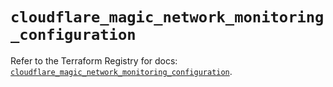 # `cloudflare_magic_network_monitoring_configuration`

Refer to the Terraform Registry for docs: [`cloudflare_magic_network_monitoring_configuration`](https://registry.terraform.io/providers/cloudflare/cloudflare/5.3.0/docs/resources/magic_network_monitoring_configuration).
